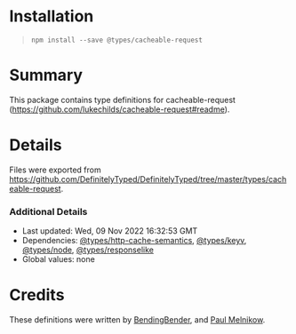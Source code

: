 # Installation

> `npm install --save @types/cacheable-request`

# Summary

This package contains type definitions for cacheable-request (https://github.com/lukechilds/cacheable-request#readme).

# Details

Files were exported from https://github.com/DefinitelyTyped/DefinitelyTyped/tree/master/types/cacheable-request.

### Additional Details

- Last updated: Wed, 09 Nov 2022 16:32:53 GMT
- Dependencies: [@types/http-cache-semantics](https://npmjs.com/package/@types/http-cache-semantics), [@types/keyv](https://npmjs.com/package/@types/keyv), [@types/node](https://npmjs.com/package/@types/node), [@types/responselike](https://npmjs.com/package/@types/responselike)
- Global values: none

# Credits

These definitions were written by [BendingBender](https://github.com/BendingBender), and [Paul Melnikow](https://github.com/paulmelnikow).
